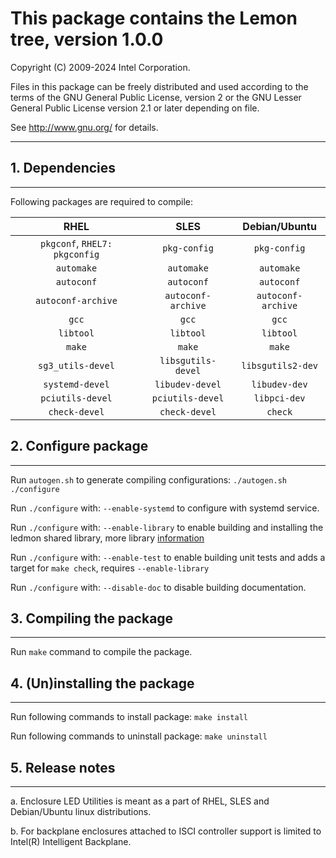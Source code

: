 # This package contains the Lemon tree, version 1.0.0

Copyright (C) 2009-2024 Intel Corporation.

Files in this package can be freely distributed and used according
to the terms of the GNU General Public License, version 2 or the
GNU Lesser General Public License version 2.1 or later depending on file.

See http://www.gnu.org/ for details.

-------------------------

## 1. Dependencies

-------------------------

Following packages are required to compile:

|RHEL|SLES|Debian/Ubuntu|
|:---:|:---:|:---:|
| `pkgconf`, `RHEL7: pkgconfig`  | `pkg-config` | `pkg-config` |
| `automake` | `automake`   | `automake`   |
| `autoconf` | `autoconf`   | `autoconf`   |
| `autoconf-archive` | `autoconf-archive` | `autoconf-archive` |
| `gcc` | `gcc` | `gcc` |
 | `libtool` | `libtool` | `libtool` |
| `make` | `make` | `make` |
| `sg3_utils-devel`| `libsgutils-devel`  | `libsgutils2-dev` |
| `systemd-devel`  | `libudev-devel`     | `libudev-dev`     |
| `pciutils-devel` | `pciutils-devel`    | `libpci-dev`      |
 | `check-devel` | `check-devel` | `check` |

## 2. Configure package

-------------------------

Run `autogen.sh` to generate compiling configurations:
   `./autogen.sh`
   `./configure`

Run `./configure` with:
    `--enable-systemd` to configure with systemd service.

Run `./configure` with:
    `--enable-library` to enable building and installing the ledmon shared library,
    more library [information](src/lib/LIBRARY.md)

Run `./configure` with:
    `--enable-test` to enable building unit tests and adds a target for `make check`, requires `--enable-library`

Run `./configure` with:
    `--disable-doc` to disable building documentation.

## 3. Compiling the package

-------------------------

Run `make` command to compile the package.

## 4. (Un)installing the package

-------------------------

Run following commands to install package:
   `make install`

Run following commands to uninstall package:
   `make uninstall`

## 5. Release notes

-------------------------

a. Enclosure LED Utilities is meant as a part of RHEL, SLES and Debian/Ubuntu linux
   distributions.

b. For backplane enclosures attached to ISCI controller support is limited to
   Intel(R) Intelligent Backplane.
